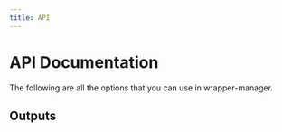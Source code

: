 ```yaml
---
title: API
---
```


# API Documentation

The following are all the options that you can use in wrapper-manager.


<script setup>
import { data } from "./wm.data.js";
import { RenderDocs } from "easy-nix-documentation";
</script>


<RenderDocs :options="data" :exclude="[/^_module\.args$/, /^build\.*/]" />

## Outputs

<RenderDocs :options="data" :include="/^build\.*/" />
